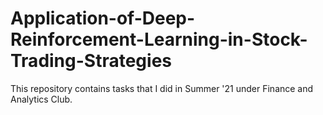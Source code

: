 # Application-of-Deep-Reinforcement-Learning-in-Stock-Trading-Strategies

This repository contains tasks that I did in Summer '21 under Finance and Analytics Club.

